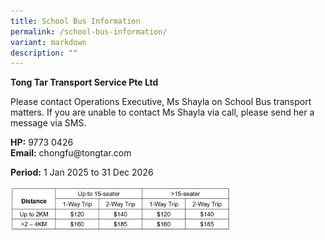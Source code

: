 ```yaml
---
title: School Bus Information
permalink: /school-bus-information/
variant: markdown
description: ""
---
```

<b>Tong Tar Transport Service Pte Ltd</b>
<p>Please contact Operations Executive, Ms Shayla on School Bus transport matters.
If you are unable to contact Ms Shayla via call, please send her a message via SMS.</p>
<b>HP:</b> 9773 0426<br>
<b>Email:</b> chongfu@tongtar.com

<b>Period:</b> 1 Jan 2025 to 31 Dec 2026

<img src="/images/price_list_for_bus.png" style="width:70%">
